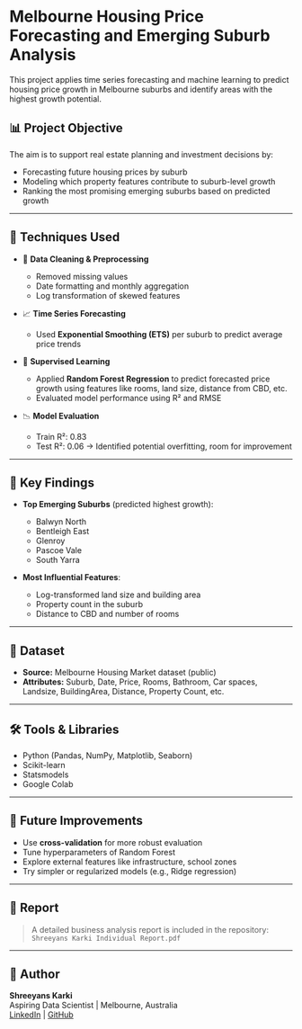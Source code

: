 # Melbourne Housing Price Forecasting and Emerging Suburb Analysis

This project applies time series forecasting and machine learning to predict housing price growth in Melbourne suburbs and identify areas with the highest growth potential.

## 📊 Project Objective

The aim is to support real estate planning and investment decisions by:
- Forecasting future housing prices by suburb
- Modeling which property features contribute to suburb-level growth
- Ranking the most promising emerging suburbs based on predicted growth

---

## 🔧 Techniques Used

- 🧹 **Data Cleaning & Preprocessing**
  - Removed missing values
  - Date formatting and monthly aggregation
  - Log transformation of skewed features

- 📈 **Time Series Forecasting**
  - Used **Exponential Smoothing (ETS)** per suburb to predict average price trends

- 🤖 **Supervised Learning**
  - Applied **Random Forest Regression** to predict forecasted price growth using features like rooms, land size, distance from CBD, etc.
  - Evaluated model performance using R² and RMSE

- 📉 **Model Evaluation**
  - Train R²: 0.83
  - Test R²: 0.06 → Identified potential overfitting, room for improvement

---

## 📍 Key Findings

- **Top Emerging Suburbs** (predicted highest growth):
  - Balwyn North
  - Bentleigh East
  - Glenroy
  - Pascoe Vale
  - South Yarra

- **Most Influential Features**:
  - Log-transformed land size and building area
  - Property count in the suburb
  - Distance to CBD and number of rooms

---

## 📁 Dataset

- **Source:** Melbourne Housing Market dataset (public)
- **Attributes:** Suburb, Date, Price, Rooms, Bathroom, Car spaces, Landsize, BuildingArea, Distance, Property Count, etc.

---

## 🛠 Tools & Libraries

- Python (Pandas, NumPy, Matplotlib, Seaborn)
- Scikit-learn
- Statsmodels
- Google Colab

---

## 📌 Future Improvements

- Use **cross-validation** for more robust evaluation
- Tune hyperparameters of Random Forest
- Explore external features like infrastructure, school zones
- Try simpler or regularized models (e.g., Ridge regression)

---

## 📄 Report

> A detailed business analysis report is included in the repository: `Shreeyans Karki Individual Report.pdf`

---

## 👤 Author

**Shreeyans Karki**  
Aspiring Data Scientist | Melbourne, Australia  
[LinkedIn](https://www.linkedin.com/) | [GitHub](https://github.com/yourusername)  
